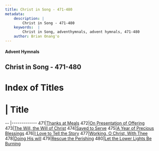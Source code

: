 ```yaml
---
title: Christ in Song - 471-480
metadata:
    description: |
        Christ in Song - 471-480
    keywords:  |
        Christ in Song, adventhymnals, advent hymnals, 471-480
    author: Brian Onang'o
---
```


#### Advent Hymnals
## Christ in Song - 471-480

# Index of Titles
# | Title                        
-- |-------------
471|[Thanks at Meals](/christ-in-song/CIS/401-500/471-480/Thanks-at-Meals)
472|[On Presentation of Offering](/christ-in-song/CIS/401-500/471-480/On-Presentation-of-Offering)
473|[The Will, the Will of Christ](/christ-in-song/CIS/401-500/471-480/The-Will,-the-Will-of-Christ)
474|[Saved to Serve](/christ-in-song/CIS/401-500/471-480/Saved-to-Serve)
475|[A Year of Precious Blessings](/christ-in-song/CIS/401-500/471-480/A-Year-of-Precious-Blessings)
476|[I Love to Tell the Story](/christ-in-song/CIS/401-500/471-480/I-Love-to-Tell-the-Story)
477|[Working, O Christ, With Thee](/christ-in-song/CIS/401-500/471-480/Working,-O-Christ,-With-Thee)
478|[Doing His will](/christ-in-song/CIS/401-500/471-480/Doing-His-will)
479|[Rescue the Perishing](/christ-in-song/CIS/401-500/471-480/Rescue-the-Perishing)
480|[Let the Lower Lights Be Burning](/christ-in-song/CIS/401-500/471-480/Let-the-Lower-Lights-Be-Burning)